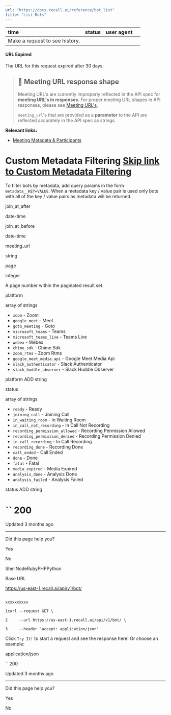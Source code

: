 ```yaml
---
url: "https://docs.recall.ai/reference/bot_list"
title: "List Bots"
---
```


| time | status | user agent |  |
| :-- | :-- | :-- | :-- |
| Make a request to see history. |

#### URL Expired

The URL for this request expired after 30 days.

> ## 🚧  Meeting URL response shape
>
> Meeting URL's are currently improperly reflected in the API spec for **meeting URL's in responses**. For proper meeting URL shapes in API responses, please see [Meeting URL's](https://docs.recall.ai/docs/meeting-urls).
>
> `meeting_url`'s that are provided as a **parameter** to the API are reflected accurately in the API spec as strings.

**Relevant links:**

- [Meeting Metadata & Participants](https://docs.recall.ai/docs/meeting-metadata-and-participants)

# Custom Metadata Filtering   [Skip link to Custom Metadata Filtering](https://docs.recall.ai/reference/bot_list\#custom-metadata-filtering)

To filter bots by metadata, add query params in the form `metadata__KEY=VALUE`. When a metadata key / value pair is used only bots with all of the key / value pairs as metadata will be returned.

join\_at\_after

date-time

join\_at\_before

date-time

meeting\_url

string

page

integer

A page number within the paginated result set.

platform

array of strings

- `zoom` \- Zoom
- `google_meet` \- Meet
- `goto_meeting` \- Goto
- `microsoft_teams` \- Teams
- `microsoft_teams_live` \- Teams Live
- `webex` \- Webex
- `chime_sdk` \- Chime Sdk
- `zoom_rtms` \- Zoom Rtms
- `google_meet_media_api` \- Google Meet Media Api
- `slack_authenticator` \- Slack Authenticator
- `slack_huddle_observer` \- Slack Huddle Observer

platform
ADD string

status

array of strings

- `ready` \- Ready
- `joining_call` \- Joining Call
- `in_waiting_room` \- In Waiting Room
- `in_call_not_recording` \- In Call Not Recording
- `recording_permission_allowed` \- Recording Permission Allowed
- `recording_permission_denied` \- Recording Permission Denied
- `in_call_recording` \- In Call Recording
- `recording_done` \- Recording Done
- `call_ended` \- Call Ended
- `done` \- Done
- `fatal` \- Fatal
- `media_expired` \- Media Expired
- `analysis_done` \- Analysis Done
- `analysis_failed` \- Analysis Failed

status
ADD string

# `` 200

Updated 3 months ago

* * *

Did this page help you?

Yes

No

ShellNodeRubyPHPPython

Base URL

https://us-east-1.recall.ai/api/v1/bot/

```

xxxxxxxxxx

1curl --request GET \

2     --url https://us-east-1.recall.ai/api/v1/bot/ \

3     --header 'accept: application/json'

```

Click `Try It!` to start a request and see the response here! Or choose an example:

application/json

`` 200

Updated 3 months ago

* * *

Did this page help you?

Yes

No